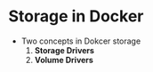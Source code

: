 Storage in Docker
=================
- Two concepts in Dokcer storage
   1. **Storage Drivers**
   2. **Volume Drivers**
